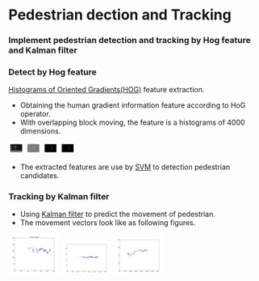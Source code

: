 # Pedestrian dection and Tracking

### Implement pedestrian detection and tracking by Hog feature and Kalman filter

### Detect by Hog feature
[Histograms of Oriented Gradients(HOG)](https://en.wikipedia.org/wiki/Histogram_of_oriented_gradients) feature extraction.
* Obtaining the human gradient information feature according to HoG operator.
* With overlapping block moving, the feature is a histograms of 4000 dimensions.

<img src="/features/capture1.png" alt="Hog1" style="width: 30px;"/>
<img src="/features/capture2.png" alt="Hog2" style="width: 30px;"/>
<img src="/features/capture3.png" alt="Hog3" style="width: 30px;"/>
<img src="/features/capture4.png" alt="Hog4" style="width: 30px;"/>

* The extracted features are use by [SVM]() to detection pedestrian candidates.

### Tracking by Kalman filter
* Using [Kalman filter](https://en.wikipedia.org/wiki/Kalman_filter) to predict the movement of pedestrian.
* The movement vectors look like as following figures.

<img src="/figures/capture8.png" alt="move1" style="width: 100px;"/>
<img src="/figures/capture9.png" alt="move2" style="width: 100px;"/>
<img src="/figures/capture10.png" alt="move3" style="width: 100px;"/>
